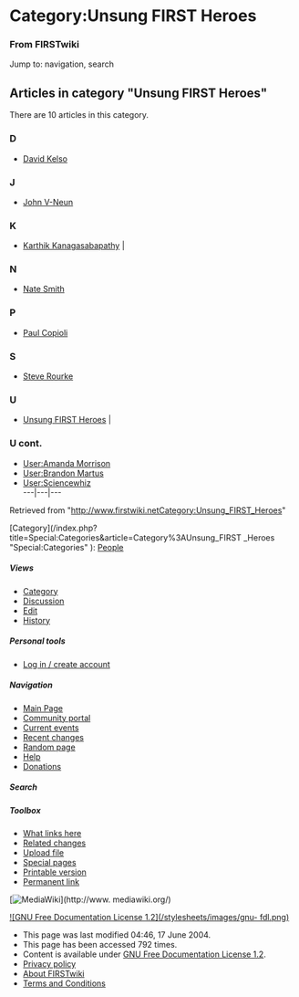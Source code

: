 # Category:Unsung FIRST Heroes

### From FIRSTwiki

Jump to: navigation, search

  

## Articles in category "Unsung FIRST Heroes"

There are 10 articles in this category.

### D

  * [David Kelso](David_Kelso "David Kelso" )

### J

  * [John V-Neun](John_V-Neun "John V-Neun" )

### K

  * [Karthik Kanagasabapathy](Karthik_Kanagasabapathy "Karthik Kanagasabapathy" )
|

### N

  * [Nate Smith](Nate_Smith "Nate Smith" )

### P

  * [Paul Copioli](Paul_Copioli "Paul Copioli" )

### S

  * [Steve Rourke](Steve_Rourke "Steve Rourke" )

### U

  * [Unsung FIRST Heroes](Unsung_FIRST_Heroes "Unsung FIRST Heroes" )
|

### U cont.

  * [User:Amanda Morrison](User:Amanda_Morrison "User:Amanda Morrison" )
  * [User:Brandon Martus](User:Brandon_Martus "User:Brandon Martus" )
  * [User:Sciencewhiz](User:Sciencewhiz "User:Sciencewhiz" )  
---|---|---  
  
Retrieved from
"<http://www.firstwiki.netCategory:Unsung_FIRST_Heroes>"

[Category](/index.php?title=Special:Categories&article=Category%3AUnsung_FIRST
_Heroes "Special:Categories" ): [People](Category:People
"Category:People" )

##### Views

  * [Category](Category:Unsung_FIRST_Heroes)
  * [Discussion](/index.php?title=Category_talk:Unsung_FIRST_Heroes&action=edit)
  * [Edit](/index.php?title=Category:Unsung_FIRST_Heroes&action=edit)
  * [History](/index.php?title=Category:Unsung_FIRST_Heroes&action=history)

##### Personal tools

  * [Log in / create account](/index.php?title=Special:Userlogin&returnto=Category:Unsung_FIRST_Heroes)

[](Main_Page "Main Page" )

##### Navigation

  * [Main Page](Main_Page)
  * [Community portal](FIRSTwiki:Community_portal)
  * [Current events](Current_events)
  * [Recent changes](Special:Recentchanges)
  * [Random page](Special:Random)
  * [Help](Help:Contents)
  * [Donations](FIRSTwiki:Site_support)

##### Search



##### Toolbox

  * [What links here](Special:Whatlinkshere/Category:Unsung_FIRST_Heroes)
  * [Related changes](Special:Recentchangeslinked/Category:Unsung_FIRST_Heroes)
  * [Upload file](Special:Upload)
  * [Special pages](Special:Specialpages)
  * [Printable version](/index.php?title=Category:Unsung_FIRST_Heroes&printable=yes)
  * [Permanent link](/index.php?title=Category:Unsung_FIRST_Heroes&oldid=39557)

[![MediaWiki](/skins/common/images/poweredby_mediawiki_88x31.png)](http://www.
mediawiki.org/)

[![GNU Free Documentation License 1.2](/stylesheets/images/gnu-
fdl.png)](http://www.gnu.org/copyleft/fdl.html)

  * This page was last modified 04:46, 17 June 2004.
  * This page has been accessed 792 times.
  * Content is available under [GNU Free Documentation License 1.2](http://www.gnu.org/copyleft/fdl.html "http://www.gnu.org/copyleft/fdl.html" ).
  * [Privacy policy](FIRSTwiki:Privacy_policy "FIRSTwiki:Privacy policy" )
  * [About FIRSTwiki](FIRSTwiki:About "FIRSTwiki:About" )
  * [Terms and Conditions](FIRSTwiki:Terms_and_conditions "FIRSTwiki:Terms and conditions" )


